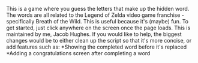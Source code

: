 This is a game where you guess the letters that make up the hidden word. The words are all related to the Legend of Zelda video game franchise - specifically Breath of the Wild.
This is useful because it's (maybe) fun.
To get started, just click anywhere on the screen once the page loads.
This is maintained by me, Jacob Hughes.
If you would like to help, the biggest changes would be to either clean up the script so that it's more concise, or add features such as:
*Showing the completed word before it's replaced
*Adding a congratulations screen after completing a word
